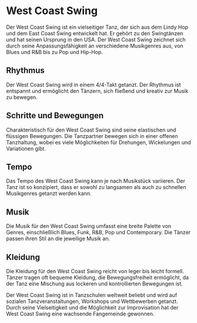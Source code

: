 
# West Coast Swing

Der West Coast Swing ist ein vielseitiger Tanz, der sich aus dem Lindy Hop und dem East Coast Swing entwickelt hat. Er gehört zu den Swingtänzen und hat seinen Ursprung in den USA. Der West Coast Swing zeichnet sich durch seine Anpassungsfähigkeit an verschiedene Musikgenres aus, von Blues und R&B bis zu Pop und Hip-Hop.

## Rhythmus

Der West Coast Swing wird in einem 4/4-Takt getanzt. Der Rhythmus ist entspannt und ermöglicht den Tänzern, sich fließend und kreativ zur Musik zu bewegen.

## Schritte und Bewegungen

Charakteristisch für den West Coast Swing sind seine elastischen und flüssigen Bewegungen. Die Tanzpartner bewegen sich in einer offenen Tanzhaltung, wobei es viele Möglichkeiten für Drehungen, Wickelungen und Variationen gibt.

## Tempo

Das Tempo des West Coast Swing kann je nach Musikstück variieren. Der Tanz ist so konzipiert, dass er sowohl zu langsamen als auch zu schnellen Musikgenres getanzt werden kann.

## Musik

Die Musik für den West Coast Swing umfasst eine breite Palette von Genres, einschließlich Blues, Funk, R&B, Pop und Contemporary. Die Tänzer passen ihren Stil an die jeweilige Musik an.

## Kleidung

Die Kleidung für den West Coast Swing reicht von leger bis leicht formell. Tänzer tragen oft bequeme Kleidung, die Bewegungsfreiheit ermöglicht, da der Tanz eine Mischung aus lockeren und kontrollierten Bewegungen ist.

Der West Coast Swing ist in Tanzschulen weltweit beliebt und wird auf sozialen Tanzveranstaltungen, Workshops und Wettbewerben getanzt. Durch seine Vielseitigkeit und die Möglichkeit zur Improvisation hat der West Coast Swing eine wachsende Fangemeinde gewonnen.
